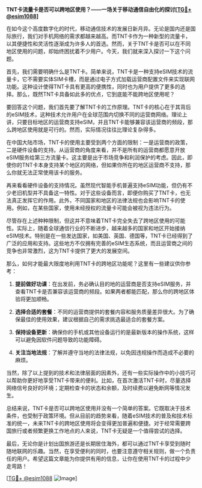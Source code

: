 **TNT卡流量卡是否可以跨地区使用？——一场关于移动通信自由化的探讨[[TG💪+ @esim1088](https://t.me/s/esim1088)]**

在如今这个高度数字化的时代，移动通信技术的发展日新月异。无论是国内还是国际旅行，我们对手机网络的需求都越来越高。而TNT卡作为一种新型的流量卡，以其便捷性和灵活性逐渐成为许多人的首选。然而，关于TNT卡是否可以在不同地区使用的问题，却始终困扰着不少用户。今天，我们就来深入探讨一下这个问题。

首先，我们需要明确什么是TNT卡。简单来说，TNT卡是一种支持eSIM技术的流量卡，它不需要实体SIM卡槽，而是通过电子方式加载运营商配置文件来实现联网功能。这种设计使得TNT卡具有更高的便携性，同时也为用户提供了更多的选择。那么，既然TNT卡具备如此多的优点，它到底能不能跨地区使用呢？

要回答这个问题，我们首先要了解TNT卡的工作原理。TNT卡的核心在于其背后的eSIM技术，这种技术允许用户在全球范围内切换不同的运营商网络。理论上讲，只要目标地区的运营商支持eSIM，并且TNT卡能够兼容该运营商的频段，那么跨地区使用就是可行的。然而，实际情况往往比理论复杂得多。

在中国大陆市场，TNT卡的使用主要受到两个方面的限制：一是运营商的政策，二是硬件设备的支持。从运营商的角度来看，并不是所有的运营商都愿意开放eSIM服务给第三方流量卡。这主要是出于市场竞争和利润保护的考虑。因此，即使你的TNT卡本身支持某个地区的网络，但如果你所在的地区运营商不支持，那么你就无法正常使用该卡的服务。

再来看看硬件设备的支持情况。虽然现代智能手机普遍支持eSIM功能，但仍有不少老旧机型并不具备这一特性。对于这些设备而言，即便你购买了TNT卡，也无法真正发挥它的作用。此外，不同国家和地区的法律法规也会影响TNT卡的使用。例如，在某些国家，使用未经授权的流量卡可能会被视为违法行为。

尽管存在上述种种限制，但这并不意味着TNT卡完全失去了跨地区使用的可能性。实际上，随着全球通信行业的不断进步，越来越多的国家和地区开始接纳eSIM技术。特别是在一些发达国家，如美国、英国、德国等，TNT卡已经得到了广泛的应用和支持。这些地方不仅拥有完善的eSIM生态系统，而且运营商之间的竞争也非常激烈，这为TNT卡提供了更大的发展空间。

那么，如何才能最大限度地利用TNT卡的跨地区功能呢？这里有一些建议供你参考：

1. **提前做好功课**：在出发前，务必确认目的地的运营商是否支持eSIM服务，并查看TNT卡是否兼容该运营商的频段。如果两者都能匹配，那么你的跨地区体验将更加顺畅。

2. **选择合适的套餐**：不同的运营商提供的套餐内容和服务质量差异很大。为了确保最佳的使用效果，建议根据自己的需求挑选最适合的套餐方案。

3. **保持设备更新**：确保你的手机或其他设备运行的是最新版本的操作系统，这样可以避免因软件问题导致的功能障碍。

4. **关注当地法规**：了解并遵守当地的法律法规，以免因违规操作而造成不必要的麻烦。

当然，除了以上提到的技术和法律层面的因素外，还有一些实际操作中的小技巧可以帮助你更好地享受TNT卡带来的便利。比如，在首次激活TNT卡时，尽量选择网络信号良好的环境；定期检查卡的状态和余额，及时续费以避免断网等情况发生。

总结来说，TNT卡是否可以跨地区使用并没有一个简单的答案。它既取决于技术条件，也受制于政策环境。但从目前的趋势来看，随着eSIM技术的普及和技术标准的统一，未来TNT卡的跨地区使用将会变得更加普遍和便捷。对于经常需要跨国旅行或者频繁更换工作地点的人来说，TNT卡无疑是一个值得尝试的选择。

最后，无论你是计划出国旅游还是长期居住海外，都可以通过TNT卡享受到随时随地联网的乐趣。当然，在享受便利的同时，也要注意遵守相关规则，做一个负责任的用户。希望这篇文章能为你提供有用的信息，让你在使用TNT卡的过程中少走弯路！

[[TG💪+ @esim1088](https://t.me/s/esim1088) ![Image](https://i.postimg.cc/4NQfJmqS/Snipaste-2025-05-13-00-14-12.png)]